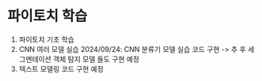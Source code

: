 # 파이토치 학습
1. 파이토치 기초 학습
2. CNN 여러 모델 실습 2024/09/24: CNN 분류기 모델 실습 코드 구현 -> 추 후 세그멘테이션 객체 탐지 모델 들도 구현 예정
3. 텍스트 모델링 코드 구현 예정
